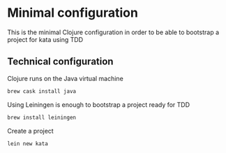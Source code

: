 # Minimal configuration

This is the minimal Clojure configuration in order to be able to
bootstrap a project for kata using TDD

## Technical configuration

Clojure runs on the Java virtual machine
```sh
brew cask install java
```

Using Leiningen is enough to bootstrap a project ready for TDD
```sh
brew install leiningen
```

Create a project
```sh
lein new kata
```
